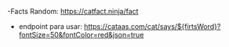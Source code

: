 -Facts Random: https://catfact.ninja/fact

- endpoint para usar: https://cataas.com/cat/says/${firtsWord}?fontSize=50&fontColor=red&json=true

